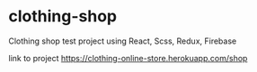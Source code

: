 # clothing-shop
Clothing shop test project using React, Scss, Redux, Firebase

link to project 
https://clothing-online-store.herokuapp.com/shop
